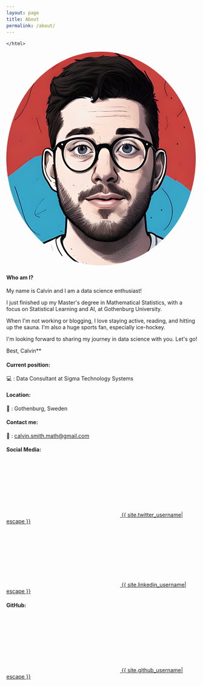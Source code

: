 ```yaml
---
layout: page
title: About
permalink: /about/
---
```

<html>
    <head>
    <style>
    body {
      background-image: url('{{ site.baseurl }}/assets/images/background_web.jpg');
      background-repeat: no-repeat;
      background-attachment: fixed;  
      background-size: cover; 
    }
    </style>
    </head>

    </html>


<a href="url"><img src="/assets/images/calvin_ai_about.jpg" height="auto" width="500" style="border-radius:50%"></a>

#### Who am I? 

My name is Calvin and I am a data science enthusiast!

I just finished up my Master's degree in Mathematical Statistics, with a focus on Statistical Learning and AI, at Gothenburg University.

When I'm not working or blogging, I love staying active, reading, and hitting up the sauna. I'm also a huge sports fan, especially ice-hockey.

I'm looking forward to sharing my journey in data science with you. Let's go!

Best, 
Calvin**




#### Current position:
💻 : Data Consultant at Sigma Technology Systems
 
#### Location:
📍 : Gothenburg, Sweden
#### Contact me:
📧 : <a href = "calvin.smith.math@gmail.com">calvin.smith.math@gmail.com</a>


#### Social Media: 

<a href="https://www.twitter.com/{{ site.twitter_username| cgi_escape | escape }}"><svg class="svg-icon"><use xlink:href="{{ '/assets/minima-social-icons.svg#twitter' | relative_url }}"></use></svg> <span class="username">{{ site.twitter_username| escape }}</span></a>

<a href="https://www.linkedin.com/in/{{ site.linkedin_username| cgi_escape | escape }}"><svg class="svg-icon"><use xlink:href="{{ '/assets/minima-social-icons.svg#linkedin' | relative_url }}"></use></svg> <span class="username">{{ site.linkedin_username| escape }}</span></a>

#### GitHub:
<a href="https://github.com/{{ site.github_username| cgi_escape | escape }}"><svg class="svg-icon"><use xlink:href="{{ '/assets/minima-social-icons.svg#github' | relative_url }}"></use></svg> <span class="username">{{ site.github_username| escape }}</span></a>